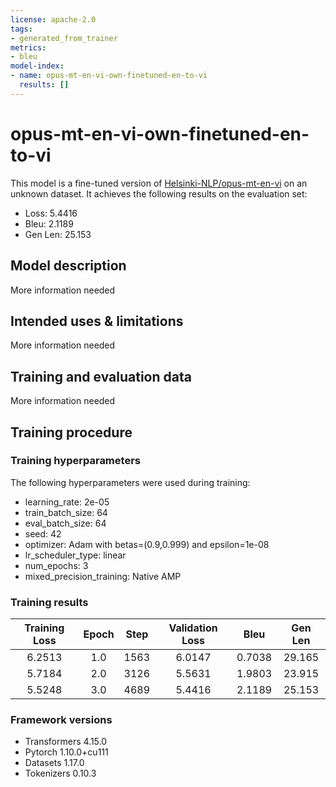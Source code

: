 ```yaml
---
license: apache-2.0
tags:
- generated_from_trainer
metrics:
- bleu
model-index:
- name: opus-mt-en-vi-own-finetuned-en-to-vi
  results: []
---
```


<!-- This model card has been generated automatically according to the information the Trainer had access to. You
should probably proofread and complete it, then remove this comment. -->

# opus-mt-en-vi-own-finetuned-en-to-vi

This model is a fine-tuned version of [Helsinki-NLP/opus-mt-en-vi](https://huggingface.co/Helsinki-NLP/opus-mt-en-vi) on an unknown dataset.
It achieves the following results on the evaluation set:
- Loss: 5.4416
- Bleu: 2.1189
- Gen Len: 25.153

## Model description

More information needed

## Intended uses & limitations

More information needed

## Training and evaluation data

More information needed

## Training procedure

### Training hyperparameters

The following hyperparameters were used during training:
- learning_rate: 2e-05
- train_batch_size: 64
- eval_batch_size: 64
- seed: 42
- optimizer: Adam with betas=(0.9,0.999) and epsilon=1e-08
- lr_scheduler_type: linear
- num_epochs: 3
- mixed_precision_training: Native AMP

### Training results

| Training Loss | Epoch | Step | Validation Loss | Bleu   | Gen Len |
|:-------------:|:-----:|:----:|:---------------:|:------:|:-------:|
| 6.2513        | 1.0   | 1563 | 6.0147          | 0.7038 | 29.165  |
| 5.7184        | 2.0   | 3126 | 5.5631          | 1.9803 | 23.915  |
| 5.5248        | 3.0   | 4689 | 5.4416          | 2.1189 | 25.153  |


### Framework versions

- Transformers 4.15.0
- Pytorch 1.10.0+cu111
- Datasets 1.17.0
- Tokenizers 0.10.3

